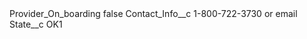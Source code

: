 <?xml version="1.0" encoding="UTF-8"?>
<CustomMetadata xmlns="http://soap.sforce.com/2006/04/metadata" xmlns:xsi="http://www.w3.org/2001/XMLSchema-instance" xmlns:xsd="http://www.w3.org/2001/XMLSchema">
    <label>Provider_On_boarding</label>
    <protected>false</protected>
    <values>
        <field>Contact_Info__c</field>
        <value xsi:type="xsd:string">1-800-722-3730 or email</value>
    </values>
    <values>
        <field>State__c</field>
        <value xsi:type="xsd:string">OK1</value>
    </values>
</CustomMetadata>
